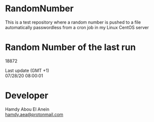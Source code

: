 # RandomNumber    
This is a test repository where a random number is pushed to a file automatically passwordless from a cron job in my Linux CentOS server    
# Random Number of the last run   
18872
      
Last update (GMT +1)    
07/28/20 08:00:01
# Developer    
Hamdy Abou El Anein   
hamdy.aea@protonmail.com
